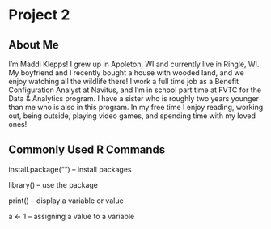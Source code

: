 Project 2
================

## About Me

I’m Maddi Klepps! I grew up in Appleton, WI and currently live in
Ringle, WI. My boyfriend and I recently bought a house with wooded land,
and we enjoy watching all the wildlife there! I work a full time job as
a Benefit Configuration Analyst at Navitus, and I’m in school part time
at FVTC for the Data & Analytics program. I have a sister who is roughly
two years younger than me who is also in this program. In my free time I
enjoy reading, working out, being outside, playing video games, and
spending time with my loved ones!

## Commonly Used R Commands

install.package(““) – install packages

library() – use the package

print() – display a variable or value

a \<- 1 – assigning a value to a variable
